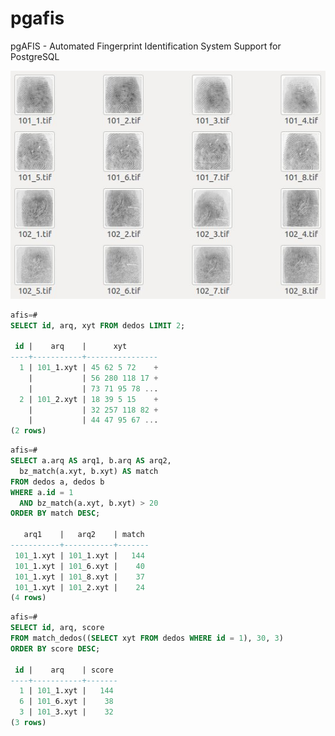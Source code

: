 pgafis
======

pgAFIS - Automated Fingerprint Identification System Support for PostgreSQL

![fingers](./samples/fingers.jpg "Sample Fingerprints")

```sql
afis=#
SELECT id, arq, xyt FROM dedos LIMIT 2;

 id |    arq    |      xyt       
----+-----------+----------------
  1 | 101_1.xyt | 45 62 5 72    +
    |           | 56 280 118 17 +
    |           | 73 71 95 78 ...
  2 | 101_2.xyt | 18 39 5 15    +
    |           | 32 257 118 82 +
    |           | 44 47 95 67 ...
(2 rows)
```

```sql
afis=#
SELECT a.arq AS arq1, b.arq AS arq2,
  bz_match(a.xyt, b.xyt) AS match
FROM dedos a, dedos b
WHERE a.id = 1
  AND bz_match(a.xyt, b.xyt) > 20
ORDER BY match DESC;

   arq1    |   arq2    | match 
-----------+-----------+-------
 101_1.xyt | 101_1.xyt |   144
 101_1.xyt | 101_6.xyt |    40
 101_1.xyt | 101_8.xyt |    37
 101_1.xyt | 101_2.xyt |    24
(4 rows)
```

```sql
afis=#
SELECT id, arq, score
FROM match_dedos((SELECT xyt FROM dedos WHERE id = 1), 30, 3)
ORDER BY score DESC;

 id |    arq    | score 
----+-----------+-------
  1 | 101_1.xyt |   144
  6 | 101_6.xyt |    38
  3 | 101_3.xyt |    32
(3 rows)
```
